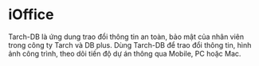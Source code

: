 # iOffice
Tarch-DB là ứng dung trao đổi thông tin an toàn, bảo mật của nhân viên trong công ty Tarch và DB plus. Dùng Tarch-DB để trao đổi thông tin, hình ảnh công trình, theo dõi tiến độ dự án thông qua Mobile, PC hoặc Mac. 
